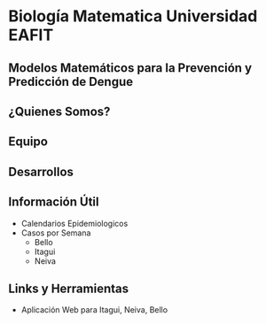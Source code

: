 # Biología Matematica Universidad EAFIT
## Modelos Matemáticos para la Prevención y Predicción de Dengue

## ¿Quienes Somos?

## Equipo

## Desarrollos

## Información Útil

+ Calendarios Epidemiologicos
+ Casos por Semana
  + Bello
  + Itagui
  + Neiva

## Links y Herramientas

+ Aplicación Web para Itagui, Neiva, Bello
